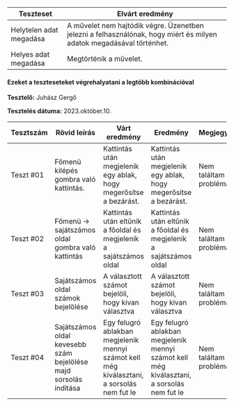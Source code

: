  | Teszteset               | Elvárt eredmény                                                                                                     | 
 |-------------------------|---------------------------------------------------------------------------------------------------------------------| 
 | Helytelen adat megadása | A művelet nem hajtódik végre. Üzenetben jelezni a felhasználónak, hogy miért és milyen adatok megadásával történhet.|
 | Helyes adat megadása    | Megtörténik a művelet.                                                                                              | 
 

#### Ezeket a teszteseteket végrehalyatani a legtöbb kombinációval

**Tesztelő:** Juhász Gergő

**Tesztelés dátuma:** 2023.október.10.

| Tesztszám | Rövid leírás                     | Várt eredmény                                                                   | Eredmény                                                                       | Megjegyzés                |
|-----------|----------------------------------|---------------------------------------------------------------------------------|--------------------------------------------------------------------------------|---------------------------|
| Teszt #01 | Főmenü kilépés gombra való kattintás. | Kattintás után megjelenik egy ablak, hogy megerősítse a bezárást. | Kattintás után megjelenik egy ablak, hogy megerősítse a bezárást. | Nem találtam problémát. |
| Teszt #02 | Főmenü -> sajátszámos oldal gombra való kattintás | Kattintás után eltűnik a főoldal és megjelenik a sajátszámos oldal | Kattintás után eltűnik a főoldal és megjelenik a sajátszámos oldal | Nem találtam problémát. |
| Teszt #03 | Sajátszámos oldal számok bejelölése | A választott számot bejelöli, hogy kivan választva | A választott számot bejelöli, hogy kivan választva | Nem találtam problémát. |
| Teszt #04 | Sajátszámos oldal kevesebb szám bejelölése majd sorsolás indítása | Egy felugró ablakban megjelenik mennyi számot kell még kiválasztani, a sorsolás nem fut le | Egy felugró ablakban megjelenik mennyi számot kell még kiválasztani, a sorsolás nem fut le | Nem találtam problémát. |
